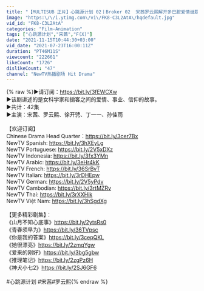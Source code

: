 ```yaml
---
title: "【MULTISUB 正片】心跳源计划 02丨Broker 02  宋茜罗云熙解开多巴胺爱情谜题"
image: "https:\/\/i.ytimg.com\/vi\/FK8-C3L2AtA\/hqdefault.jpg"
vid_id: "FK8-C3L2AtA"
categories: "Film-Animation"
tags: ["心跳源计划","宋茜","F(X)"]
date: "2021-11-15T10:44:30+03:00"
vid_date: "2021-07-23T16:00:11Z"
duration: "PT46M11S"
viewcount: "222661"
likeCount: "1726"
dislikeCount: "47"
channel: "NewTV热播剧场 Hit Drama"
---
```

{% raw %}▶请订阅：<a rel="nofollow" target="blank" href="https://bit.ly/3fEWCXw">https://bit.ly/3fEWCXw</a><br />▶该剧讲述的是女科学家和掮客之间的爱情、事业、信仰的故事。<br />▶共计：42集<br />▶主演：宋茜、罗云熙、徐开骋、丁一一、孙佳雨<br /><br />【欢迎订阅】<br />Chinese Drama Head Quarter：<a rel="nofollow" target="blank" href="https://bit.ly/3cer7Bx">https://bit.ly/3cer7Bx</a><br />NewTV Spanish: <a rel="nofollow" target="blank" href="https://bit.ly/3hXEyLg">https://bit.ly/3hXEyLg</a><br />NewTV Portuguese: <a rel="nofollow" target="blank" href="https://bit.ly/2V5xDXz">https://bit.ly/2V5xDXz</a><br />NewTV Indonesia: <a rel="nofollow" target="blank" href="https://bit.ly/3fx3YMn">https://bit.ly/3fx3YMn</a><br />NewTV Arabic: <a rel="nofollow" target="blank" href="https://bit.ly/3eHr4kK">https://bit.ly/3eHr4kK</a><br />NewTV French: <a rel="nofollow" target="blank" href="https://bit.ly/36SrBvT">https://bit.ly/36SrBvT</a><br />NewTV Italian: <a rel="nofollow" target="blank" href="https://bit.ly/3rDHEpw">https://bit.ly/3rDHEpw</a><br />NewTV German: <a rel="nofollow" target="blank" href="https://bit.ly/2V5yPdv">https://bit.ly/2V5yPdv</a><br />NewTV Cambodian: <a rel="nofollow" target="blank" href="https://bit.ly/3rtMZRv">https://bit.ly/3rtMZRv</a><br />NewTV Thai: <a rel="nofollow" target="blank" href="https://bit.ly/3rXXHik">https://bit.ly/3rXXHik</a><br />NewTV Việt Nam: <a rel="nofollow" target="blank" href="https://bit.ly/3hSgdXg">https://bit.ly/3hSgdXg</a><br /><br />【更多精彩剧集】： <br />《山月不知心底事》<a rel="nofollow" target="blank" href="https://bit.ly/2ytsRs0">https://bit.ly/2ytsRs0</a><br />《青春须早为》<a rel="nofollow" target="blank" href="https://bit.ly/36TVpsc">https://bit.ly/36TVpsc</a><br />《你是我的答案》<a rel="nofollow" target="blank" href="https://bit.ly/3cepQKL">https://bit.ly/3cepQKL</a><br />《她很漂亮》<a rel="nofollow" target="blank" href="https://bit.ly/2zmqYgw">https://bit.ly/2zmqYgw</a><br />《爱来的刚好》<a rel="nofollow" target="blank" href="https://bit.ly/3bg5gbw">https://bit.ly/3bg5gbw</a><br />《推理笔记》<a rel="nofollow" target="blank" href="https://bit.ly/2zgPz6H">https://bit.ly/2zgPz6H</a><br />《神犬小七2》<a rel="nofollow" target="blank" href="https://bit.ly/2SJ6GF6">https://bit.ly/2SJ6GF6</a><br /><br />#心跳源计划 #宋茜#罗云熙{% endraw %}
